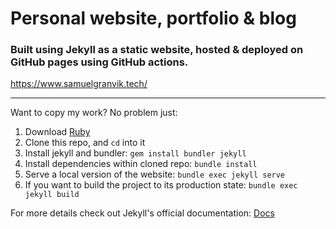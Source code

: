 # Personal website, portfolio & blog
### Built using Jekyll as a static website, hosted & deployed on GitHub pages using GitHub actions.

https://www.samuelgranvik.tech/

---

Want to copy my work? No problem just:

1. Download [Ruby](https://www.ruby-lang.org/en/documentation/installation/) 
2. Clone this repo, and `cd` into it
3. Install jekyll and bundler: `gem install bundler jekyll`
4. Install dependencies within cloned repo: `bundle install`
5. Serve a local version of the website: `bundle exec jekyll serve`
6. If you want to build the project to its production state: `bundle exec jekyll build`

For more details check out Jekyll's official documentation: [Docs](https://jekyllrb.com/docs/installation/)